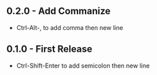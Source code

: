 ## 0.2.0 - Add Commanize
* Ctrl-Alt-, to add comma then new line

## 0.1.0 - First Release
* Ctrl-Shift-Enter to add semicolon then new line

